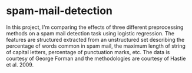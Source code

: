 # spam-mail-detection
In this project, I'm comparing the effects of three different preprocessing methods on a spam mail detection task using logistic regression. The features are structured extracted from an unstructured set describing the percentage of words common in spam mail, the maximum length of string of capital letters, percentage of punctuation marks, etc. The data is courtesy of George Forman and the methodologies are courtesy of Hastie et al. 2009.
